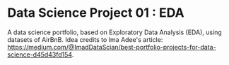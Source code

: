 # Data Science Project 01 : EDA

A data science portfolio, based on Exploratory Data Analysis (EDA), using datasets of AirBnB.
Idea credits to Ima Adee's article: https://medium.com/@ImadDataScian/best-portfolio-projects-for-data-science-d45d43fd154.
